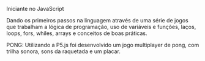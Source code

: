 Iniciante no JavaScript 

Dando os primeiros passos na linguagem através de uma série de jogos que trabalham a lógica de programação, uso de variáveis e funções, laços, loops, fors, whiles, arrays e conceitos de boas práticas. 


PONG: Utilizando a P5.js foi desenvolvido um jogo multiplayer de pong, com trilha sonora, sons da raquetada e um placar. 
